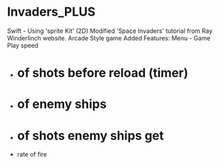 # Invaders_PLUS
Swift - Using 'sprite Kit'  (2D) 
Modified 'Space Invaders' tutorial from Ray Winderlinch website.
Arcade Style game 
Added Features:
Menu - Game Play speed
- # of shots before reload (timer)
- # of enemy ships
- # of shots enemy ships get
- rate of fire
